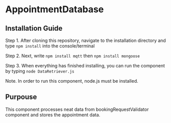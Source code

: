 # AppointmentDatabase

## Installation Guide
Step 1. After cloning this repository, navigate to the installation directory and type `npm install` into the console/terminal

Step 2. Next, write `npm install mqtt` then `npm install mongoose`

Step 3. When everything has finished installing, you can run the component by typing `node DataRetriever.js`

Note. In order to run this component, node.js must be installed.

## Purpouse
This component processes neat data from bookingRequestValidator component and stores the appointment data.

